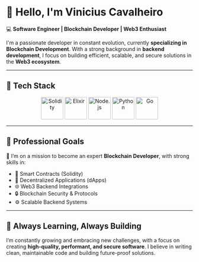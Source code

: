 
# 👋 Hello, I'm Vinicius Cavalheiro

💻 **Software Engineer | Blockchain Developer | Web3 Enthusiast**

I'm a passionate developer in constant evolution, currently **specializing in Blockchain Development**. With a strong background in **backend development**, I focus on building efficient, scalable, and secure solutions in the **Web3 ecosystem**.

---

## 🚀 Tech Stack

<div align="center">
  <img src="https://cdn.jsdelivr.net/gh/devicons/devicon/icons/solidity/solidity-original.svg" width="60" alt="Solidity" />
  <img src="https://cdn.jsdelivr.net/gh/devicons/devicon/icons/elixir/elixir-original.svg" width="60" alt="Elixir" />
  <img src="https://cdn.jsdelivr.net/gh/devicons/devicon/icons/nodejs/nodejs-original.svg" width="60" alt="Node.js" />
  <img src="https://cdn.jsdelivr.net/gh/devicons/devicon/icons/python/python-original.svg" width="60" alt="Python" />
  <img src="https://cdn.jsdelivr.net/gh/devicons/devicon/icons/go/go-original.svg" width="60" alt="Go" />
</div>

---

## 🎯 Professional Goals

🚀 I’m on a mission to become an expert **Blockchain Developer**, with strong skills in:

* 🔗 Smart Contracts (Solidity)
* 🧱 Decentralized Applications (dApps)
* 🌐 Web3 Backend Integrations
* 🔒 Blockchain Security & Protocols
* ⚙️ Scalable Backend Systems

---

## 🧠 Always Learning, Always Building

I’m constantly growing and embracing new challenges, with a focus on creating **high-quality, performant, and secure software**. I believe in writing clean, maintainable code and building future-proof solutions.



